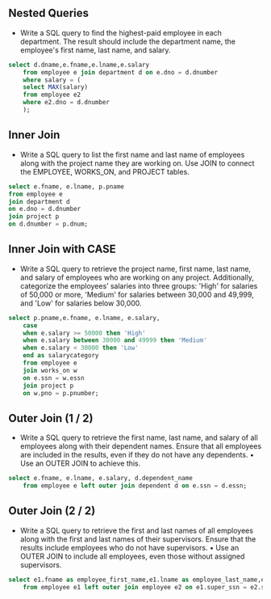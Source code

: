 ## Nested Queries

- Write a SQL query to find the highest-paid employee in
  each department. The result should include the
  department name, the employee's first name, last
  name, and salary.

```sql
select d.dname,e.fname,e.lname,e.salary 
    from employee e join department d on e.dno = d.dnumber
    where salary = (
    select MAX(salary)
    from employee e2
    where e2.dno = d.dnumber
    );
```

## Inner Join

- Write a SQL query to list the first name and last name
  of employees along with the project name they are
  working on. Use JOIN to connect the EMPLOYEE,
  WORKS_ON, and PROJECT tables.

```sql
select e.fname, e.lname, p.pname
from employee e 
join department d
on e.dno = d.dnumber
join project p 
on d.dnumber = p.dnum;
```

## Inner Join with CASE

- Write a SQL query to retrieve the project name, first
  name, last name, and salary of employees who are
  working on any project. Additionally, categorize the
  employees’ salaries into three groups: 'High' for
  salaries of 50,000 or more, 'Medium' for salaries
  between 30,000 and 49,999, and 'Low' for salaries
  below 30,000.

```sql
select p.pname,e.fname, e.lname, e.salary, 
    case 
    when e.salary >= 50000 then 'High'
    when e.salary between 30000 and 49999 then 'Medium'
    when e.salary < 30000 then 'Low'
    end as salarycategory
    from employee e 
    join works_on w
    on e.ssn = w.essn
    join project p 
    on w.pno = p.pnumber;

```

## Outer Join (1 / 2)

- Write a SQL query to retrieve the first name, last name,
  and salary of all employees along with their dependent
  names. Ensure that all employees are included in the
  results, even if they do not have any dependents.
  • Use an OUTER JOIN to achieve this.

```sql
select e.fname, e.lname, e.salary, d.dependent_name
    from employee e left outer join dependent d on e.ssn = d.essn;
```

## Outer Join (2 / 2)

- Write a SQL query to retrieve the first and last names
  of all employees along with the first and last names of
  their supervisors. Ensure that the results include
  employees who do not have supervisors.
  • Use an OUTER JOIN to include all employees, even those
  without assigned supervisors.

```sql
select e1.fname as employee_first_name,e1.lname as employee_last_name,e2.fname as supervisor_first_name,e2.lname as supervisor_last_name
    from employee e1 left outer join employee e2 on e1.super_ssn = e2.ssn;
```